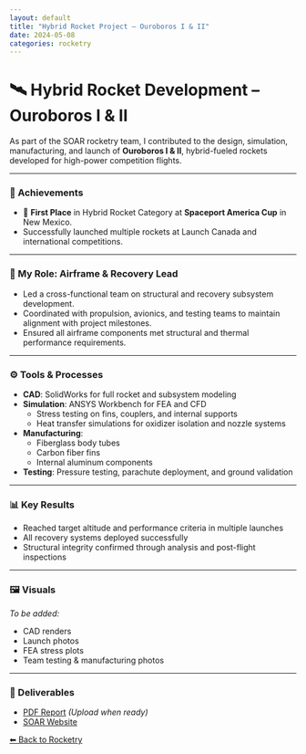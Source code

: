 ```yaml
---
layout: default
title: "Hybrid Rocket Project – Ouroboros I & II"
date: 2024-05-08
categories: rocketry
---
```


# 🛰️ Hybrid Rocket Development – Ouroboros I & II

As part of the SOAR rocketry team, I contributed to the design, simulation, manufacturing, and launch of **Ouroboros I & II**, hybrid-fueled rockets developed for high-power competition flights.

---

### 🏅 Achievements
- 🥇 **First Place** in Hybrid Rocket Category at **Spaceport America Cup** in New Mexico.
- Successfully launched multiple rockets at Launch Canada and international competitions.

---

### 🧩 My Role: Airframe & Recovery Lead
- Led a cross-functional team on structural and recovery subsystem development.
- Coordinated with propulsion, avionics, and testing teams to maintain alignment with project milestones.
- Ensured all airframe components met structural and thermal performance requirements.

---

### ⚙️ Tools & Processes
- **CAD**: SolidWorks for full rocket and subsystem modeling
- **Simulation**: ANSYS Workbench for FEA and CFD
  - Stress testing on fins, couplers, and internal supports
  - Heat transfer simulations for oxidizer isolation and nozzle systems
- **Manufacturing**:
  - Fiberglass body tubes
  - Carbon fiber fins
  - Internal aluminum components
- **Testing**: Pressure testing, parachute deployment, and ground validation

---

### 📊 Key Results
- Reached target altitude and performance criteria in multiple launches
- All recovery systems deployed successfully
- Structural integrity confirmed through analysis and post-flight inspections

---

### 🖼️ Visuals
*To be added:*  
- CAD renders  
- Launch photos  
- FEA stress plots  
- Team testing & manufacturing photos

---

### 📎 Deliverables
- [PDF Report](../assets/pdfs/ouroboros-project-summary.pdf) *(Upload when ready)*
- [SOAR Website](https://soarucalgary.com)

[⬅ Back to Rocketry](../projects/rocketry.md)
